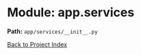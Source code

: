 # Module: app.services

**Path:** `app/services/__init__.py`

[Back to Project Index](../../../index.md)
